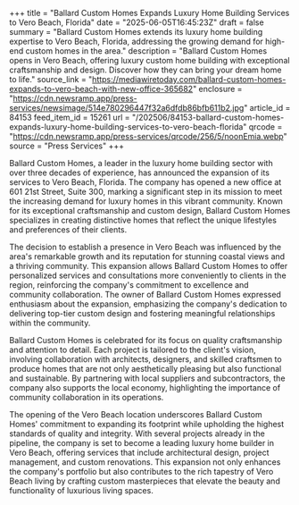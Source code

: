 +++
title = "Ballard Custom Homes Expands Luxury Home Building Services to Vero Beach, Florida"
date = "2025-06-05T16:45:23Z"
draft = false
summary = "Ballard Custom Homes extends its luxury home building expertise to Vero Beach, Florida, addressing the growing demand for high-end custom homes in the area."
description = "Ballard Custom Homes opens in Vero Beach, offering luxury custom home building with exceptional craftsmanship and design. Discover how they can bring your dream home to life."
source_link = "https://mediawiretoday.com/ballard-custom-homes-expands-to-vero-beach-with-new-office-365682"
enclosure = "https://cdn.newsramp.app/press-services/newsimage/514e780296447f32a6dfdb86bfb611b2.jpg"
article_id = 84153
feed_item_id = 15261
url = "/202506/84153-ballard-custom-homes-expands-luxury-home-building-services-to-vero-beach-florida"
qrcode = "https://cdn.newsramp.app/press-services/qrcode/256/5/noonEmia.webp"
source = "Press Services"
+++

<p>Ballard Custom Homes, a leader in the luxury home building sector with over three decades of experience, has announced the expansion of its services to Vero Beach, Florida. The company has opened a new office at 601 21st Street, Suite 300, marking a significant step in its mission to meet the increasing demand for luxury homes in this vibrant community. Known for its exceptional craftsmanship and custom design, Ballard Custom Homes specializes in creating distinctive homes that reflect the unique lifestyles and preferences of their clients.</p><p>The decision to establish a presence in Vero Beach was influenced by the area's remarkable growth and its reputation for stunning coastal views and a thriving community. This expansion allows Ballard Custom Homes to offer personalized services and consultations more conveniently to clients in the region, reinforcing the company's commitment to excellence and community collaboration. The owner of Ballard Custom Homes expressed enthusiasm about the expansion, emphasizing the company's dedication to delivering top-tier custom design and fostering meaningful relationships within the community.</p><p>Ballard Custom Homes is celebrated for its focus on quality craftsmanship and attention to detail. Each project is tailored to the client's vision, involving collaboration with architects, designers, and skilled craftsmen to produce homes that are not only aesthetically pleasing but also functional and sustainable. By partnering with local suppliers and subcontractors, the company also supports the local economy, highlighting the importance of community collaboration in its operations.</p><p>The opening of the Vero Beach location underscores Ballard Custom Homes' commitment to expanding its footprint while upholding the highest standards of quality and integrity. With several projects already in the pipeline, the company is set to become a leading luxury home builder in Vero Beach, offering services that include architectural design, project management, and custom renovations. This expansion not only enhances the company's portfolio but also contributes to the rich tapestry of Vero Beach living by crafting custom masterpieces that elevate the beauty and functionality of luxurious living spaces.</p>
